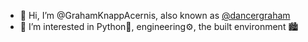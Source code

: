 - 👋 Hi, I’m @GrahamKnappAcernis, also known as [@dancergraham](@dancergraham)
- 👀 I’m interested in Python🐍, engineering⚙, the built environment 🏙
